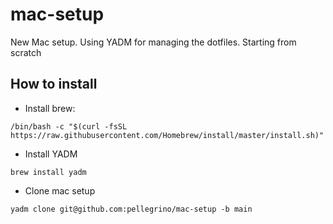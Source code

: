 # mac-setup
New Mac setup. Using YADM for managing the dotfiles. Starting from scratch 

## How to install

- Install brew:
```
/bin/bash -c "$(curl -fsSL https://raw.githubusercontent.com/Homebrew/install/master/install.sh)"
``` 

- Install YADM

```
brew install yadm
```

- Clone mac setup 
```
yadm clone git@github.com:pellegrino/mac-setup -b main
```

